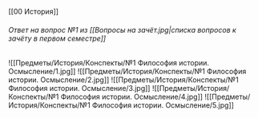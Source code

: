 [[00 История]]

###### Ответ на вопрос №1 из [[Вопросы на зачёт.jpg|списка вопросов к зачёту в первом семестре]]

![[Предметы/История/Конспекты/№1 Философия истории. Осмысление/1.jpg]]
![[Предметы/История/Конспекты/№1 Философия истории. Осмысление/2.jpg]]
![[Предметы/История/Конспекты/№1 Философия истории. Осмысление/3.jpg]]
![[Предметы/История/Конспекты/№1 Философия истории. Осмысление/4.jpg]]
![[Предметы/История/Конспекты/№1 Философия истории. Осмысление/5.jpg]]